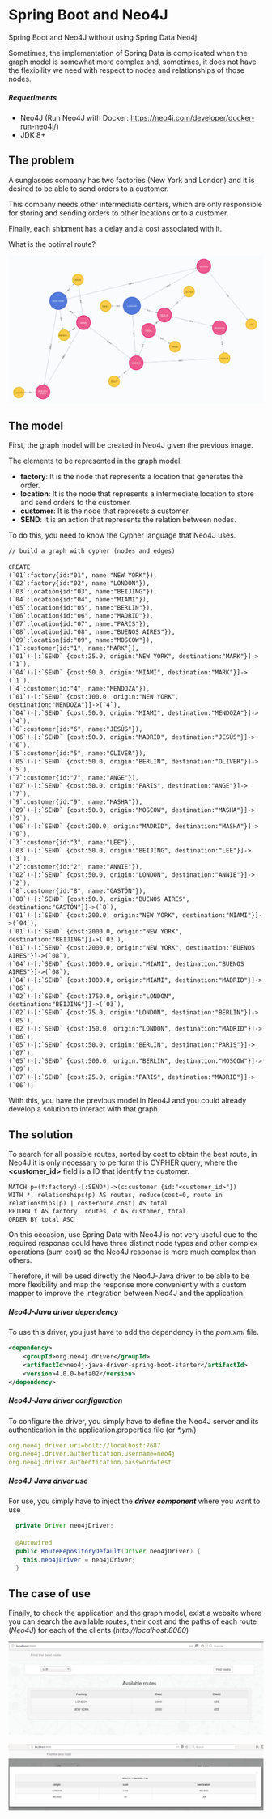 # Spring Boot and Neo4J

Spring Boot and Neo4J without using Spring Data Neo4j.

Sometimes, the implementation of Spring Data is complicated when the graph model is somewhat more complex and, sometimes, it does not have the flexibility we need with respect to nodes and relationships of those nodes.

##### Requeriments

- Neo4J (Run Neo4J with Docker: https://neo4j.com/developer/docker-run-neo4j/)
- JDK 8+


## The problem

A sunglasses company has two factories (New York and London) and it is desired to be able to send orders to a customer.

This company needs other intermediate centers, which are only responsible for storing and sending orders to other locations or to a customer.

Finally, each shipment has a delay and a cost associated with it.

What is the optimal route?


![GRAPH](src/main/resources/static/graph.png)


## The model

First, the graph model will be created in Neo4J given the previous image.

The elements to be represented in the graph model:

- **factory**: It is the node that represents a location that generates the order.
- **location**: It is the node that represents a intermediate location to store and send orders to the customer.
- **customer**: It is the node that represets a customer.
- **SEND**: It is an action that represents the relation between nodes.

To do this, you need to know the Cypher language that Neo4J uses.

```
// build a graph with cypher (nodes and edges)

CREATE
(`01`:factory{id:"01", name:"NEW YORK"}),
(`02`:factory{id:"02", name:"LONDON"}),
(`03`:location{id:"03", name:"BEIJING"}),
(`04`:location{id:"04", name:"MIAMI"}),
(`05`:location{id:"05", name:"BERLIN"}),
(`06`:location{id:"06", name:"MADRID"}),
(`07`:location{id:"07", name:"PARIS"}),
(`08`:location{id:"08", name:"BUENOS AIRES"}),
(`09`:location{id:"09", name:"MOSCOW"}),
(`1`:customer{id:"1", name:"MARK"}),
(`01`)-[:`SEND` {cost:25.0, origin:"NEW YORK", destination:"MARK"}]->(`1`),
(`04`)-[:`SEND` {cost:50.0, origin:"MIAMI", destination:"MARK"}]->(`1`),
(`4`:customer{id:"4", name:"MENDOZA"}),
(`01`)-[:`SEND` {cost:100.0, origin:"NEW YORK", destination:"MENDOZA"}]->(`4`),
(`04`)-[:`SEND` {cost:50.0, origin:"MIAMI", destination:"MENDOZA"}]->(`4`),
(`6`:customer{id:"6", name:"JESÚS"}),
(`06`)-[:`SEND` {cost:50.0, origin:"MADRID", destination:"JESÚS"}]->(`6`),
(`5`:customer{id:"5", name:"OLIVER"}),
(`05`)-[:`SEND` {cost:50.0, origin:"BERLIN", destination:"OLIVER"}]->(`5`),
(`7`:customer{id:"7", name:"ANGE"}),
(`07`)-[:`SEND` {cost:50.0, origin:"PARIS", destination:"ANGE"}]->(`7`),
(`9`:customer{id:"9", name:"MASHA"}),
(`09`)-[:`SEND` {cost:50.0, origin:"MOSCOW", destination:"MASHA"}]->(`9`),
(`06`)-[:`SEND` {cost:200.0, origin:"MADRID", destination:"MASHA"}]->(`9`),
(`3`:customer{id:"3", name:"LEE"}),
(`03`)-[:`SEND` {cost:50.0, origin:"BEIJING", destination:"LEE"}]->(`3`),
(`2`:customer{id:"2", name:"ANNIE"}),
(`02`)-[:`SEND` {cost:50.0, origin:"LONDON", destination:"ANNIE"}]->(`2`),
(`8`:customer{id:"8", name:"GASTÓN"}),
(`08`)-[:`SEND` {cost:50.0, origin:"BUENOS AIRES", destination:"GASTÓN"}]->(`8`),
(`01`)-[:`SEND` {cost:200.0, origin:"NEW YORK", destination:"MIAMI"}]->(`04`),
(`01`)-[:`SEND` {cost:2000.0, origin:"NEW YORK", destination:"BEIJING"}]->(`03`),
(`01`)-[:`SEND` {cost:2000.0, origin:"NEW YORK", destination:"BUENOS AIRES"}]->(`08`),
(`04`)-[:`SEND` {cost:1000.0, origin:"MIAMI", destination:"BUENOS AIRES"}]->(`08`),
(`04`)-[:`SEND` {cost:1000.0, origin:"MIAMI", destination:"MADRID"}]->(`06`),
(`02`)-[:`SEND` {cost:1750.0, origin:"LONDON", destination:"BEIJING"}]->(`03`),
(`02`)-[:`SEND` {cost:75.0, origin:"LONDON", destination:"BERLIN"}]->(`05`),
(`02`)-[:`SEND` {cost:150.0, origin:"LONDON", destination:"MADRID"}]->(`06`),
(`05`)-[:`SEND` {cost:50.0, origin:"BERLIN", destination:"PARIS"}]->(`07`),
(`05`)-[:`SEND` {cost:500.0, origin:"BERLIN", destination:"MOSCOW"}]->(`09`),
(`07`)-[:`SEND` {cost:25.0, origin:"PARIS", destination:"MADRID"}]->(`06`);
```

With this, you have the previous model in Neo4J and you could already develop a solution to interact with that graph.


## The solution

To search for all possible routes, sorted by cost to obtain the best route, in Neo4J it is only necessary to perform this CYPHER query, where the **<customer_id>** field is a ID that identify the customer.

```
MATCH p=(f:factory)-[:SEND*]->(c:customer {id:"<customer_id>"})
WITH *, relationships(p) AS routes, reduce(cost=0, route in relationships(p) | cost+route.cost) AS total
RETURN f AS factory, routes, c AS customer, total
ORDER BY total ASC
```

On this occasion, use Spring Data with Neo4J is not very useful due to the required response could have three distinct node types and other complex operations (sum cost) so the Neo4J response is more much complex than others.

Therefore, it will be used directly the Neo4J-Java driver to be able to be more flexibility and map the response more conveniently with a custom mapper to improve the integration between Neo4J and the application.

##### Neo4J-Java driver dependency

To use this driver, you just have to add the dependency in the _pom.xml_ file.

```xml
<dependency>
    <groupId>org.neo4j.driver</groupId>
    <artifactId>neo4j-java-driver-spring-boot-starter</artifactId>
    <version>4.0.0-beta02</version>
</dependency>
```

##### Neo4J-Java driver configuration

To configure the driver, you simply have to define the Neo4J server and its authentication in the application.properties file (or _*.yml_)

```yaml
org.neo4j.driver.uri=bolt://localhost:7687
org.neo4j.driver.authentication.username=neo4j
org.neo4j.driver.authentication.password=test
```

##### Neo4J-Java driver use

For use, you simply have to inject the _**driver component**_ where you want to use

```java
  private Driver neo4jDriver;
  
  @Autowired
  public RouteRepositoryDefault(Driver neo4jDriver) {
    this.neo4jDriver = neo4jDriver;
  }
```


## The case of use

Finally, to check the application and the graph model, exist a website where you can search the available routes, their cost and the paths of each route (_Neo4J_) for each of the clients (_http://localhost:8080_)

![WEBSITE](src/main/resources/static/website.png)

![WEBSITE_DETAILS](src/main/resources/static/website_details.png)
